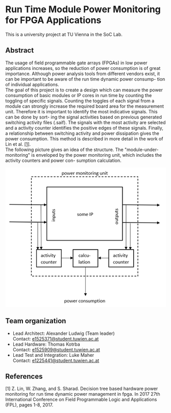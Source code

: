 # Run Time Module Power Monitoring for FPGA Applications

This is a university project at TU Vienna in the SoC Lab.

## Abstract
The usage of field programmable gate arrays (FPGAs) in low power applications increases, so
the reduction of power consumption is of great importance. Although power analysis tools from
different vendors exist, it can be important to be aware of the run time dynamic power consump-
tion of individual applications.  
The goal of this project is to create a design which can measure the power consumption of basic
modules or IP cores in run time by counting the toggling of specific signals. Counting the toggles
of each signal from a module can strongly increase the required board area for the measurement
unit. Therefore it is important to identify the most indicative signals. This can be done by sort-
ing the signal activities based on previous generated switching activity files (.saif). The signals
with the most activity are selected and a activity counter identifies the positive edges of these
signals. Finally, a relationship between switching activity and power dissipation gives the power
consumption. This method is described in more detail in the work of Lin et al. [[1]](#1).  
The following picture gives an idea of the structure. The "module-under-monitoring"
is enveloped by the power monitoring unit, which includes the activity counters and power con-
sumption calculation.

![System overview](https://github.com/al-ludwig/Run-Time-Power-Monitoring/blob/main/doc/overview.PNG)

## Team organization

* Lead Architect: Alexander Ludwig (Team leader)  
Contact: e1525371@student.tuwien.ac.at
* Lead Hardware: Thomas Kotrba  
Contact: e1525909@student.tuwien.ac.at
* Lead Test and Integration: Luke Maher  
Contact: e1225441@student.tuwien.ac.at

## References
<a id="1">[1]</a>
Z. Lin, W. Zhang, and S. Sharad. Decision tree based hardware power monitoring for run
time dynamic power management in fpga. In 2017 27th International Conference on Field
Programmable Logic and Applications (FPL), pages 1-8, 2017.